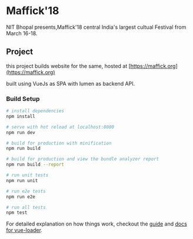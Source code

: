 # Maffick'18
NIT Bhopal presents,Maffick'18 central India's largest cultual Festival from March 16-18. 


## Project
this project builds website for the same, hosted at [https://maffick.org](https://maffick.org) 

built using VueJs as SPA with lumen as backend API.
### Build Setup

``` bash
# install dependencies
npm install

# serve with hot reload at localhost:8080
npm run dev

# build for production with minification
npm run build

# build for production and view the bundle analyzer report
npm run build --report

# run unit tests
npm run unit

# run e2e tests
npm run e2e

# run all tests
npm test
```

For detailed explanation on how things work, checkout the [guide](http://vuejs-templates.github.io/webpack/) and [docs for vue-loader](http://vuejs.github.io/vue-loader).
